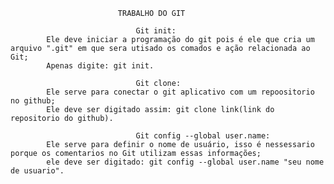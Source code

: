 
							TRABALHO DO GIT 
		
								Git init:
			Ele deve iniciar a programação do git pois é ele que cria um arquivo ".git" em que sera utisado os comados e ação relacionada ao Git;
			Apenas digite: git init.
		
								Git clone:
			Ele serve para conectar o git aplicativo com um repoositorio no github;
			Ele deve ser digitado assim: git clone link(link do repositorio do github).
			
								Git config --global user.name:
			Ele serve para definir o nome de usuário, isso é nessessario porque os comentarios no Git utilizam essas informações;
			ele deve ser digitado: git config --global user.name "seu nome de usuario".
		
	


